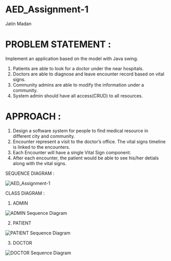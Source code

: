 # AED_Assignment-1

Jatin Madan

# PROBLEM STATEMENT :

Implement an application based on the model with Java swing. 

1. Patients are able to look for a doctor under the near hospitals.
2. Doctors are able to diagnose and leave encounter record based on vital signs. 
3. Community admins are able to modify the information under a community.
4. System admin should have all access(CRUD) to all resources.


# APPROACH : 

1. Design a software system for people to find medical resource in different city and community.  
2. Encounter represent a visit to the doctor’s office. The vital signs timeline is linked to the encounters. 
3. Each Encounter will have a single Vital Sign component. 
4. After each encounter, the patient would be able to see his/her detials along with the vital signs. 

SEQUENCE DIAGRAM : 

![AED_Assignment-1](https://user-images.githubusercontent.com/114446505/198926738-afb11f1d-4123-4224-bcb7-44511bf395d8.png)

CLASS DIAGRAM :

1. ADMIN

![ADMIN Sequence Diagram](https://user-images.githubusercontent.com/114446505/198927224-3767e589-01f6-45ad-946a-3e911e2df507.jpg)

2. PATIENT

![PATIENT Sequence Diagram](https://user-images.githubusercontent.com/114446505/198927261-c3cf8829-803c-43eb-b89c-2b32f7a93e0d.jpg)

3. DOCTOR

![DOCTOR Sequence Diagram](https://user-images.githubusercontent.com/114446505/198928136-eacec2ff-88e3-427b-9674-a6b6d2230f4e.jpg)


